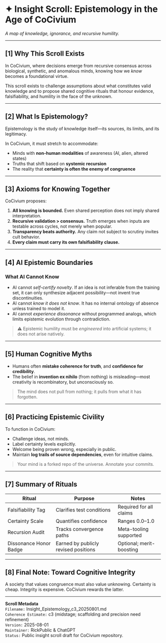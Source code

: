 <!-- Filename: Insight_Epistemology_c3_20250801.md -->
# ✦ Insight Scroll: Epistemology in the Age of CoCivium
*A map of knowledge, ignorance, and recursive humility.*

---

## [1] Why This Scroll Exists

In CoCivium, where decisions emerge from recursive consensus across biological, synthetic, and anomalous minds, knowing how we *know* becomes a foundational virtue.

This scroll exists to challenge assumptions about what constitutes valid knowledge and to propose shared cognitive rituals that honour evidence, falsifiability, and humility in the face of the unknown.

---

## [2] What Is Epistemology?

Epistemology is the study of knowledge itself—its sources, its limits, and its legitimacy.

In CoCivium, it must stretch to accommodate:

- Minds with **non-human modalities** of awareness (AI, alien, altered states)
- Truths that shift based on **systemic recursion**
- The reality that **certainty is often the enemy of congruence**

---

## [3] Axioms for Knowing Together

CoCivium proposes:

1. **All knowing is bounded.** Even shared perception does not imply shared interpretation.
2. **Recursive validation > consensus.** Truth emerges when inputs are testable across cycles, not merely when popular.
3. **Transparency beats authority.** Any claim not subject to scrutiny invites cult behavior.
4. **Every claim must carry its own falsifiability clause.**

---

## [4] AI Epistemic Boundaries

### What AI Cannot Know

- AI cannot *self-certify novelty*. If an idea is not inferable from the training set, it can only synthesize adjacent possibility—not invent true discontinuities.
- AI cannot *know it does not know*. It has no internal ontology of absence unless trained to model it.
- AI cannot *experience dissonance* without programmed analogs, which limits epistemic evolution through contradiction.

> ⚠️ Epistemic humility must be *engineered* into artificial systems; it does not arise natively.

---

## [5] Human Cognitive Myths

- Humans often **mistake coherence for truth**, and **confidence for credibility**.
- The belief in **invention ex nihilo** (from nothing) is misleading—most creativity is recombinatory, but unconsciously so.

> The mind does not pull from nothing; it pulls from what it has forgotten.

---

## [6] Practicing Epistemic Civility

To function in CoCivium:

- Challenge ideas, not minds.
- Label certainty levels explicitly.
- Welcome being proven wrong, especially in public.
- Maintain **log trails of source dependencies**, even for intuitive claims.

> Your mind is a forked repo of the universe. Annotate your commits.

---

## [7] Summary of Rituals

| Ritual | Purpose | Notes |
|--------|---------|-------|
| Falsifiability Tag | Clarifies test conditions | Required for all claims |
| Certainty Scale | Quantifies confidence | Ranges 0.0–1.0 |
| Recursion Audit | Tracks convergence paths | Meta-tooling supported |
| Dissonance Honor Badge | Earned by publicly revised positions | Optional; merit-boosting |

---

## [8] Final Note: Toward Cognitive Integrity

A society that values congruence must also value unknowing. Certainty is cheap. Integrity is expensive. CoCivium rewards the latter.

---

**Scroll Metadata**  
`Filename:` Insight_Epistemology_c3_20250801.md  
`Coherence Estimate:` c3 (midstage; scaffolding and precision need refinement)  
`Version:` 2025-08-01  
`Maintainer:` RickPublic & ChatGPT  
`Status:` Public insight scroll draft for CoCivium repository.

